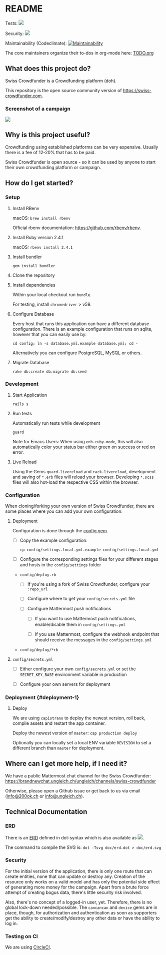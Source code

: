 README
======

Tests: ![](https://circleci.com/gh/200ok-ungleich/swiss-crowdfunder.svg?style=svg)

Security: ![](https://hakiri.io/github/200ok-ungleich/swiss-crowdfunder/master.svg)

Maintainability (Codeclimate): [![Maintainability](https://api.codeclimate.com/v1/badges/c0aa14e9f972e1394f4a/maintainability)](https://codeclimate.com/github/200ok-ungleich/swiss-crowdfunder/maintainability)

The core maintainers organize their to-dos in org-mode here:
[TODO.org](TODO.org)

What does this project do?
--------------------------

Swiss Crowdfunder is a Crowdfunding platform (doh).

This repository is the open source community version of
<https://swiss-crowdfunder.com>.

### Screenshot of a campaign

![](doc/screenshot.png)

Why is this project useful?
---------------------------

Crowdfunding using established platforms can be very expensive. Usually
there is a fee of 12-20% that has to be paid.

Swiss Crowdfunder is open source - so it can be used by anyone to start
their own crowdfunding platform or campaign.

How do I get started?
---------------------

### Setup

1.  Install RBenv

    macOS: `brew install rbenv`

    Official rbenv documentation: <https://github.com/rbenv/rbenv>.

2.  Install Ruby version 2.4.1

    macOS: `rbenv install 2.4.1`

3.  Install bundler

    `gem install bundler`

4.  Clone the repository

5.  Install dependencies

    Within your local checkout run `bundle`.

    For testing, install `chromedriver` &gt; v59.

6.  Configure Database

    Every host that runs this application can have a different database
    configuration. There is an example configuration that runs on
    sqlite, however that you can easily use by:

    `cd config; ln -s database.yml.example database.yml; cd -`

    Alternatively you can configure PostgreSQL, MySQL or others.

7.  Migrate Database

    `rake db:create db:migrate db:seed`

### Development

1.  Start Application

    `rails s`

2.  Run tests

    Automatically run tests while development

    `guard`

    Note for Emacs Users: When using `enh-ruby-mode`, this will also
    automatically color your status bar either green on success or red
    on error.

3.  Live Reload

    Using the Gems `guard-livereload` and `rack-livereload`, development
    and saving of `*.erb` files will reload your browser. Developing
    `*.scss` files will also hot-load the respective CSS within the
    browser.

### Configuration

When cloning/forking your own version of Swiss Crowdfunder, there are
some places where you can add your own configuration:

1.  Deployment

    Configuration is done through the [config
    gem](https://github.com/railsconfig/config).

    -   [ ] Copy the example configuration:

        `cp config/settings.local.yml.example config/settings.local.yml`

    -   [ ] Configure the corresponding settings files for your
        different stages and hosts in the `config/settings` folder

    -   `config/deploy.rb`

        -   [ ] If you're using a fork of Swiss Crowdfunder, configure
            your `:repo_url`

        -   [ ] Configure where to get your `config/secrets.yml` file

        -   [ ] Configure Mattermost push notifications

            -   [ ] If you want to use Mattermost push notifications,
                enable/disable them in `config/settings.yml`

            -   [ ] If you use Mattermost, configure the webhook
                endpoint that should receive the messages in the
                `config/settings.yml`

    -   `config/deploy/*rb`

2.  `config/secrets.yml`

    -   [ ] Either configure your own `config/secrets.yml` or set the
        `SECRET_KEY_BASE` environment variable in production

    -   [ ] Configure your own servers for deployment

### Deployment {#deployment-1}

1.  Deploy

    We are using `capistrano` to deploy the newest version, roll back,
    compile assets and restart the app container.

    Deploy the newest version of `master`: `cap production deploy`

    Optionally you can locally set a local ENV variable `REVISION` to
    set a different branch than `master` for deployment.

Where can I get more help, if I need it?
----------------------------------------

We have a public Mattermost chat channel for the Swiss Crowdfunder:
<https://brandnewchat.ungleich.ch/ungleich/channels/swiss-crowdfunder>

Otherwise, please open a Github issue or get back to us via email
(info@200ok.ch or info@ungleich.ch).

Technical Documentation
-----------------------

### ERD

There is an [ERD](doc/erd.dot) defined in dot-syntax which is also
available as ![](doc/erd.svg).

The command to compile the SVG is: `dot -Tsvg doc/erd.dot > doc/erd.svg`

### Security

For the initial version of the application, there is only one route that
can create entities, none that can update or destroy any. Creation of
the resource only works on a valid model and has only the potential side
effect of generating more money for the campaign. Apart from a brute
force attempt of creating bogus data, there's little security risk
involved.

Also, there's no concept of a logged-in user, yet. Therefore, there is
no global lock-down needed/possible. The `cancancan` and `device` gems
are in place, though, for authorization and authentication as soon as
supporters get the ability to create/modify/destroy any other data or
have the ability to log in.

### Testing on CI

We are using
[CircleCI](https://circleci.com/gh/200ok-ungleich/swiss-crowdfunder).
